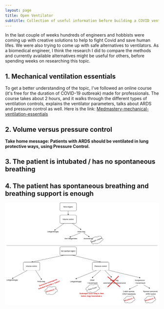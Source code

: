 ```yaml
---
layout: page
title: Open Ventilator
subtitle: Collection of useful information before building a COVID ventilator
---
```



In the last couple of weeks hundreds of engineers and hobbists were coming up with creative solutions to help to fight Covid and save human lifes. 
We were also trying to come up with safe alternatives to ventilators. As a biomedical engineer, I think the research I did to compare the methods and currently available alternatives might be useful for others, before spending weeks on researching this topic. 

## 1. Mechanical ventilation essentials
To get a better understanding of the topic, I've followed an online course (it's free for the duration of COVID-19 outbreak) made for professionals. The course takes about 2 hours, and it walks through the different types of ventilation controls, explains the ventilator parameters, talks about ARDS and pressure control as well.
Here is the link:
[Medmastery-mechanical-ventilation-essentials](https://www.medmastery.com/course/mechanical-ventilation-essentials)

## 2. Volume versus pressure control



**Take home message: Patients with ARDS should be ventilated in lung protective ways, using Pressure Control.**



## 3. The patient is intubated / has no spontaneous breathing



## 4. The patient has spontaneous breathing and breathing support is enough





![Ventilator overview](/ventilator.jpg)

